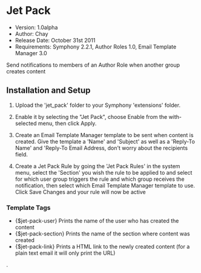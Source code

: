 # Jet Pack

- Version: 1.0alpha
- Author: Chay
- Release Date: October 31st 2011
- Requirements: Symphony 2.2.1, 
				Author Roles 1.0, 
				Email Template Manager 3.0

Send notifications to members of an Author Role when another group creates content

## Installation and Setup

1.	Upload the 'jet_pack' folder to your Symphony 'extensions' folder.

2.	Enable it by selecting the "Jet Pack", choose Enable from the with-selected menu, then click Apply.

3. 	Create an Email Template Manager template to be sent when content is created. Give the template a 'Name' and 'Subject' as well as a 'Reply-To Name' and 'Reply-To Email Address, don't worry about the recipients field.

4.	Create a Jet Pack Rule by going the 'Jet Pack Rules' in the system menu, select the 'Section' you wish the rule to be applied to and select for which user group triggers the rule and which group receives the notification, then select which Email Template Manager template to use. Click Save Changes and your rule will now be active

### Template Tags
-    {$jet-pack-user}  Prints the name of the user who has created the content
-    {$jet-pack-section} Prints the name of the section where content was created
-    {$jet-pack-link} Prints a HTML link to the newly created content (for a plain text email it will only print the URL)

.